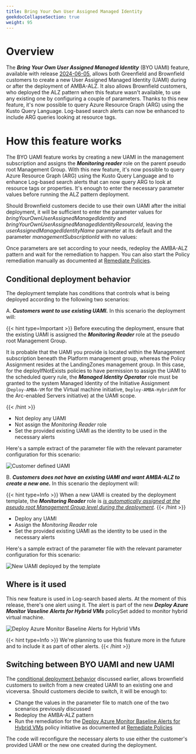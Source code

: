 ```yaml
---
title: Bring Your Own User Assigned Managed Identity
geekdocCollapseSection: true
weight: 95
---
```


# Overview

The ***Bring Your Own User Assigned Managed Identity*** (BYO UAMI) feature, available with release [2024-06-05](../../Whats-New#2024-06-05), allows both Greenfield and Brownfield customers to create a new User Assigned Managed Identity (UAMI) during or after the deployment of AMBA-ALZ. It also allows Brownfield customers, who deployed the ALZ pattern when this feature wasn't available, to use any existing one by configuring a couple of parameters. Thanks to this new feature, it's now possible to query Azure Resource Graph (ARG) using the Kusto Query Language. Log-based search alerts can now be enhanced to include ARG queries looking at resource tags.

# How this feature works

The BYO UAMI feature works by creating a new UAMI in the management subscription and assigns the ***Monitoring reader*** role on the parent pseudo root Management Group. With this new feature, it's now possible to query Azure Resource Graph (ARG) using the Kusto Query Language and to enhance Log-based search alerts that can now query ARG to look at resource tags or properties. It's enough to enter the necessary parameter values before running the ALZ pattern deployment.

Should Brownfield customers decide to use their own UAMI after the initial deployment, it will be sufficient to enter the parameter values for _bringYourOwnUserAssignedManagedIdentity_ and _bringYourOwnUserAssignedManagedIdentityResourceId_, leaving the _userAssignedManagedIdentityName_ parameter at its default and the parameter _managementSubscriptionId_ with no values:

Once parameters are set according to your needs, redeploy the AMBA-ALZ pattern and wait for the remediation to happen. You can also start the Policy remediation manually as documented at [Remediate Policies](../deploy/Remediate-Policies).

## Conditional deployment behavior

The deployment template has conditions that controls what is being deployed according to the following two scenarios:

A. ***Customers want to use existing UAMI.*** In this scenario the deployment will:

{{< hint type=Important >}}
Before executing the deployment, ensure that the existing UAMI is assigned the ***Monitoring Reader*** role at the pseudo root Management Group.

It is probable that the UAMI you provide is located within the Management subscription beneath the Platform management group, whereas the Policy Assignment resides at the LandingZones management group. In this case, for the deployIfNotExists policies to have permission to assign the UAMI to the scheduled query rule, the ***Managed Identity Operator*** role must be granted to the system Managed Identity of the Initiative Assignment (```Deploy-AMBA-VM``` for the Virtual machine initiative, ```Deploy-AMBA-HybridVM``` for the Arc-enabled Servers initiative) at the UAMI scope.

{{< /hint >}}

- Not deploy any UAMI
- Not assign the _Monitoring Reader_ role
- Set the provided existing UAMI as the identity to be used in the necessary alerts

Here's a sample extract of the parameter file with the relevant parameter configuration for this scenario:

  ![Customer defined UAMI](../../media/alz-UAMI-Param-Example-1.png)

B. ***Customers does not have an existing UAMI and want AMBA-ALZ to create a new one.*** In this scenario the deployment will:

{{< hint type=Info >}}
When a new UAMI is created by the deployment template, the ***Monitoring Reader*** role is <ins>*is automatically assigned at the pseudo root Management Group level during the deployment*</ins>.
{{< /hint >}}

- Deploy any UAMI
- Assign the *Monitoring Reader* role
- Set the provided existing UAMI as the identity to be used in the necessary alerts

Here's a sample extract of the parameter file with the relevant parameter configuration for this scenario:

  ![New UAMI deployed by the template](../../media/alz-UAMI-Param-Example-2.png)

## Where is it used

This new feature is used in Log-search based alerts. At the moment of this release, there's one alert using it. The alert is part of the new ***Deploy Azure Monitor Vaseline Alerts for Hybrid VMs*** policySet added to monitor hybrid virtual machine.

![Deploy Azure Monitor Baseline Alerts for Hybrid VMs](../../media/deploy-HybridVM-Alerts.png)

{{< hint type=Info >}}
We're planning to use this feature more in the future and to include it as part of other alerts.
{{< /hint >}}

## Switching between BYO UAMI and new UAMI

The [conditional deployment behavior](../../Available_features/Bring-your-own-Managed-Identity#conditional-deployment-behavior) discussed earlier, allows brownfield customers to switch from a new created UAMI to an existing one and viceversa.
Should customers decide to switch, it will be enough to:

- Change the values in the parameter file to match one of the two scenarios previously discussed
- Redeploy the AMBA-ALZ pattern
- Run the remediation for the [Deploy Azure Monitor Baseline Alerts for Hybrid VMs](https://raw.githubusercontent.com/Azure/azure-monitor-baseline-alerts/main/patterns/alz/policySetDefinitions/Deploy-HybridVM-Alerts.json) policy initiative as documented at [Remediate Policies](../../deploy/Remediate-Policies)

The code will reconfigure the necessary alerts to use either the customer's provided UAMI or the new one created during the deployment.
